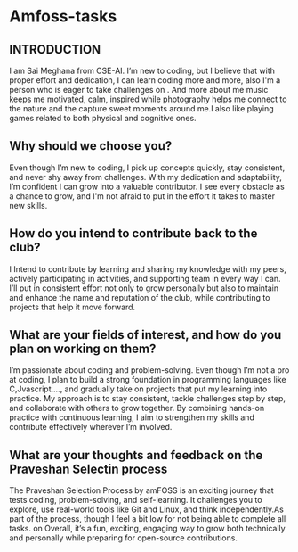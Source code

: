 # Amfoss-tasks
## INTRODUCTION
I am Sai Meghana from CSE-AI. I’m new to coding, but I believe that with proper effort and dedication, I can learn coding more and more, also I'm a person who is eager to take challenges on  . And more about me music keeps me motivated, calm, inspired while photography helps me connect to the nature and the capture sweet moments around me.I also like playing games related to both physical and cognitive ones.
## Why should we choose you?
Even though I’m new to coding, I pick up concepts quickly, stay consistent, and never shy away from challenges. With my dedication and adaptability, I’m confident I can grow into a valuable contributor. I see every obstacle as a chance to grow, and I'm not afraid to put in the effort it takes to master new skills.
## How do you intend to contribute back to the club?
I Intend to contribute by learning  and sharing my knowledge with my peers, actively participating in activities, and supporting team in every way I can. I’ll put in consistent effort not only to grow personally but also to maintain and enhance the name and reputation of the club, while contributing to projects that help it move forward.
## What are your fields of interest, and how do you plan on working on them?
I’m passionate about coding and problem-solving. Even though I’m  not a pro at coding, I plan to build a strong foundation in programming languages like C,Jvascript...., and gradually take on projects that put my learning into practice. My approach is to stay consistent, tackle challenges step by step, and collaborate with others to grow together. By combining hands-on practice with continuous learning, I aim to strengthen my skills and contribute effectively wherever I’m involved.
## What are your thoughts and feedback on the Praveshan Selectin process
  The Praveshan Selection Process by amFOSS is an exciting journey that tests coding, problem-solving, and self-learning. It challenges you to explore, use real-world tools like Git and Linux, and think independently.As part of the       process, though I feel a bit low for not being able to complete all tasks. on Overall, it’s a fun, exciting, engaging way to grow both technically and personally while preparing for open-source contributions.
